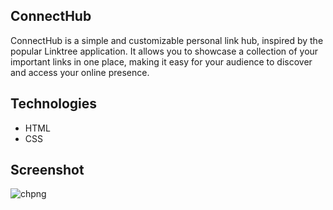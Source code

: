 ## ConnectHub

ConnectHub is a simple and customizable personal link hub, inspired by the popular Linktree application. It allows you to showcase a collection of your important links in one place, making it easy for your audience to discover and access your online presence.

## Technologies
- HTML
- CSS


## Screenshot
![chpng](https://github.com/AtahanKocc/ConnectHub/assets/64138592/c4e61039-04ae-4e97-92e8-e9ec36fba865)
